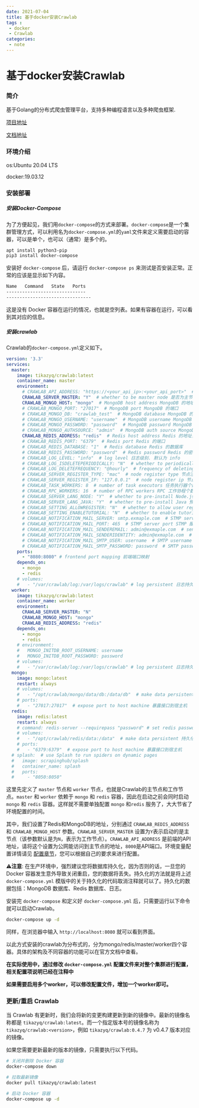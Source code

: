```yaml
---
date: 2021-07-04
title: 基于docker安装Crawlab
tags :
 - docker
 - Crawlab
categories:
 - note 
---
```

# 基于docker安装Crawlab

### 简介

基于Golang的分布式爬虫管理平台，支持多种编程语言以及多种爬虫框架.

[项目地址](https://gitee.com/tikazyq/crawlab?_from=gitee_search)

[文档地址](https://docs.crawlab.cn/zh/)

### 环境介绍

os:Ubuntu 20.04 LTS

docker:19.03.12

### 安装部署

##### 安装Docker-Compose

为了方便起见，我们用`docker-compose`的方式来部署。`docker-compose`是一个集群管理方式，可以利用名为`docker-compose.yml`的`yaml`文件来定义需要启动的容器，可以是单个，也可以（通常）是多个的。

```bash
apt install python3-pip
pip3 install docker-compose
```

安装好 `docker-compose` 后，请运行 `docker-compose ps` 来测试是否安装正常。正常的应该是显示如下内容。

```bash
Name   Command   State   Ports
------------------------------
--------------------------------
```

这是没有 Docker 容器在运行的情况，也就是空列表。如果有容器在运行，可以看到其对应的信息。

##### 安装crawlab

Crawlab的`docker-compose.yml`定义如下。

```yaml
version: '3.3'
services:
  master: 
    image: tikazyq/crawlab:latest
    container_name: master
    environment:
      # CRAWLAB_API_ADDRESS: "https://<your_api_ip>:<your_api_port>"  # backend API address 后端 API 地址. 适用于 https 或者源码部署
      CRAWLAB_SERVER_MASTER: "Y"  # whether to be master node 是否为主节点，主节点为 Y，工作节点为 N
      CRAWLAB_MONGO_HOST: "mongo"  # MongoDB host address MongoDB 的地址，在 docker compose 网络中，直接引用服务名称
      # CRAWLAB_MONGO_PORT: "27017"  # MongoDB port MongoDB 的端口
      # CRAWLAB_MONGO_DB: "crawlab_test"  # MongoDB database MongoDB 的数据库
      # CRAWLAB_MONGO_USERNAME: "username"  # MongoDB username MongoDB 的用户名
      # CRAWLAB_MONGO_PASSWORD: "password"  # MongoDB password MongoDB 的密码
      # CRAWLAB_MONGO_AUTHSOURCE: "admin"  # MongoDB auth source MongoDB 的验证源
      CRAWLAB_REDIS_ADDRESS: "redis"  # Redis host address Redis 的地址，在 docker compose 网络中，直接引用服务名称
      # CRAWLAB_REDIS_PORT: "6379"  # Redis port Redis 的端口
      # CRAWLAB_REDIS_DATABASE: "1"  # Redis database Redis 的数据库
      # CRAWLAB_REDIS_PASSWORD: "password"  # Redis password Redis 的密码
      # CRAWLAB_LOG_LEVEL: "info"  # log level 日志级别. 默认为 info
      # CRAWLAB_LOG_ISDELETEPERIODICALLY: "N"  # whether to periodically delete log files 是否周期性删除日志文件. 默认不删除
      # CRAWLAB_LOG_DELETEFREQUENCY: "@hourly"  # frequency of deleting log files 删除日志文件的频率. 默认为每小时
      # CRAWLAB_SERVER_REGISTER_TYPE: "mac"  # node register type 节点注册方式. 默认为 mac 地址，也可设置为 ip（防止 mac 地址冲突）
      # CRAWLAB_SERVER_REGISTER_IP: "127.0.0.1"  # node register ip 节点注册IP. 节点唯一识别号，只有当 CRAWLAB_SERVER_REGISTER_TYPE 为 "ip" 时才生效
      # CRAWLAB_TASK_WORKERS: 8  # number of task executors 任务执行器个数（并行执行任务数）
      # CRAWLAB_RPC_WORKERS: 16  # number of RPC workers RPC 工作协程个数
      # CRAWLAB_SERVER_LANG_NODE: "Y"  # whether to pre-install Node.js 预安装 Node.js 语言环境
      # CRAWLAB_SERVER_LANG_JAVA: "Y"  # whether to pre-install Java 预安装 Java 语言环境
      # CRAWLAB_SETTING_ALLOWREGISTER: "N"  # whether to allow user registration 是否允许用户注册
      # CRAWLAB_SETTING_ENABLETUTORIAL: "N"  # whether to enable tutorial 是否启用教程
      # CRAWLAB_NOTIFICATION_MAIL_SERVER: smtp.exmaple.com  # STMP server address STMP 服务器地址
      # CRAWLAB_NOTIFICATION_MAIL_PORT: 465  # STMP server port STMP 服务器端口
      # CRAWLAB_NOTIFICATION_MAIL_SENDEREMAIL: admin@exmaple.com  # sender email 发送者邮箱
      # CRAWLAB_NOTIFICATION_MAIL_SENDERIDENTITY: admin@exmaple.com  # sender ID 发送者 ID
      # CRAWLAB_NOTIFICATION_MAIL_SMTP_USER: username  # SMTP username SMTP 用户名
      # CRAWLAB_NOTIFICATION_MAIL_SMTP_PASSWORD: password  # SMTP password SMTP 密码
    ports:    
      - "8080:8080" # frontend port mapping 前端端口映射
    depends_on:
      - mongo
      - redis
    # volumes:
    #   - "/var/crawlab/log:/var/logs/crawlab" # log persistent 日志持久化
  worker:
    image: tikazyq/crawlab:latest
    container_name: worker
    environment:
      CRAWLAB_SERVER_MASTER: "N"
      CRAWLAB_MONGO_HOST: "mongo"
      CRAWLAB_REDIS_ADDRESS: "redis"
    depends_on:
      - mongo
      - redis
    # environment:
    #   MONGO_INITDB_ROOT_USERNAME: username
    #   MONGO_INITDB_ROOT_PASSWORD: password
    # volumes:
    #   - "/var/crawlab/log:/var/logs/crawlab" # log persistent 日志持久化
  mongo:
    image: mongo:latest
    restart: always
    # volumes:
    #   - "/opt/crawlab/mongo/data/db:/data/db"  # make data persistent 持久化
    # ports:
    #   - "27017:27017"  # expose port to host machine 暴露接口到宿主机
  redis:
    image: redis:latest
    restart: always
    # command: redis-server --requirepass "password" # set redis password 设置 Redis 密码
    # volumes:
    #   - "/opt/crawlab/redis/data:/data"  # make data persistent 持久化
    # ports:
    #   - "6379:6379"  # expose port to host machine 暴露接口到宿主机
  # splash:  # use Splash to run spiders on dynamic pages
  #   image: scrapinghub/splash
  #   container_name: splash
  #   ports:
  #     - "8050:8050"
```

这里先定义了 `master` 节点和 `worker` 节点，也就是Crawlab的主节点和工作节点。`master` 和 `worker` 依赖于 `mongo` 和 `redis` 容器，因此在启动之前会同时启动 `mongo` 和 `redis` 容器。这样就不需要单独配置 `mongo` 和`redis` 服务了，大大节省了环境配置的时间。

其中，我们设置了Redis和MongoDB的地址，分别通过 `CRAWLAB_REDIS_ADDRESS` 和 `CRAWLAB_MONGO_HOST` 参数。`CRAWLAB_SERVER_MASTER` 设置为`Y`表示启动的是主节点（该参数默认是为`N`，表示为工作节点）。`CRAWLAB_API_ADDRESS` 是前端的API地址，请将这个设置为公网能访问到主节点的地址，`8000`是API端口。环境变量配置详情请见 [配置章节](https://docs.crawlab.cn/zh/Config)，您可以根据自己的要求来进行配置。

⚠️**注意**: 在生产环境中，强烈建议您将数据库持久化，因为否则的话，一旦您的 Docker 容器发生意外导致关闭重启，您的数据将丢失。持久化的方法就是将上述 `docker-compose.yml` 模版中的关于持久化的代码取消注释就可以了。持久化的数据包括：MongoDB 数据库、Redis 数据库、日志。

安装完 `docker-compose` 和定义好 `docker-compose.yml` 后，只需要运行以下命令就可以启动Crawlab。

```bash
docker-compose up -d
```

同样，在浏览器中输入 `http://localhost:8080` 就可以看到界面。

以此方式安装的crawlab为分布式的，分为mongo/redis/master/worker四个容器。具体的架构及不同容器的功能可以在官方文档中查看。

**在实际使用中，通过修改 `docker-compose.yml`  配置文件来对整个集群进行配置，相关配置项说明已经在注释中**

**如果需要启用多个worker，可以修改配置文件，增加一个worker即可。**





### 更新/重启 Crawlab

当 Crawlab 有更新时，我们会将新的变更构建更新到新的镜像中。最新的镜像名称都是 `tikazyq/crawlab:latest`。而一个指定版本号的镜像名称为 `tikazyq/crawlab:<version>`，例如 `tikazyq/crawlab:0.4.7` 为 v0.4.7 版本对应的镜像。

如果您需要更新最新的版本的镜像，只需要执行以下代码。

```bash
# 关闭并删除 Docker 容器
docker-compose down

# 拉取最新镜像
docker pull tikazyq/crawlab:latest

# 启动 Docker 容器
docker-compose up -d
```

##### 
